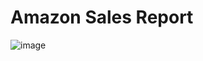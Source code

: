 # Amazon Sales Report
![image](https://github.com/Sirichandana7/DataAnalytics/assets/83815075/41d1938d-92f2-44af-938c-6ec43184fcbf)
